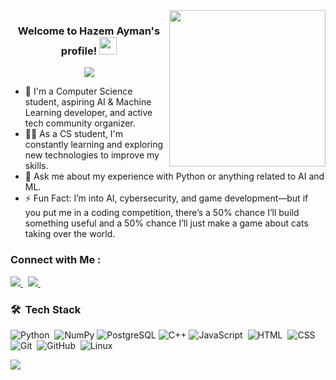
<img width="250" align="right" src="https://c.tenor.com/_DOBjnGspYAAAAAM/code-coding.gif">

<h3 align="center">
  Welcome to Hazem Ayman's profile!
  <img src="https://media.giphy.com/media/hvRJCLFzcasrR4ia7z/giphy.gif" width="28">
</h3>

<!-- Typing SVG by DenverCoder1 - https://github.com/DenverCoder1/readme-typing-svg -->
<p align="center">
    <a href="https://github.com/DenverCoder1/readme-typing-svg"><img src="https://readme-typing-svg.herokuapp.com/?lines=Aspiring%20AI%20Engineer;Always%20learning%20new%20things&font=Fira%20Code&center=true&width=440&height=45&color=f75c7e&vCenter=true&size=22"></a>
</p> 

- 🏢 I'm a Computer Science student, aspiring AI & Machine Learning developer, and active tech community organizer.
- 👨‍💻 As a CS student, I'm constantly learning and exploring new technologies to improve my skills.
- 💬 Ask me about my experience with Python or anything related to AI and ML.
- ⚡ Fun Fact: I’m into AI, cybersecurity, and game development—but if you put me in a coding competition, there’s a 50% chance I’ll build something useful and a 50% chance I’ll just make a game about cats taking over the world.



### Connect with Me :

<a href="https://linkedin.com/in/hazemaymanhs" target="_blank">
    <img src="https://img.shields.io/badge/-Hazem%20Ayman-0077B5?style=for-the-badge&logo=Linkedin&logoColor=white"/>
</a>
&nbsp;
<a href="https://facebook.com/HAJ4589KSA" target="_blank">
    <img src="https://img.shields.io/badge/-Hazem%20Ayman-1877F2?style=for-the-badge&logo=Facebook&logoColor=white"/>
</a>
&nbsp;
</a>



### 🛠 &nbsp;Tech Stack
![Python](https://img.shields.io/badge/-Python%20-05122A?style=flat&logo=python)&nbsp;
![NumPy](https://img.shields.io/badge/-NumPy-05122A?style=flat&logo=numpy)
![PostgreSQL](https://img.shields.io/badge/-PostgreSQL-05122A?style=flat&logo=postgresql)
![C++](https://img.shields.io/badge/-C++-05122A?style=flat&logo=c%2B%2B)
![JavaScript](https://img.shields.io/badge/-JavaScript-05122A?style=flat&logo=javascript)&nbsp;
![HTML](https://img.shields.io/badge/-HTML-05122A?style=flat&logo=HTML5)&nbsp;
![CSS](https://img.shields.io/badge/-CSS-05122A?style=flat&logo=CSS3&logoColor=1572B6)&nbsp;
![Git](https://img.shields.io/badge/-Git-05122A?style=flat&logo=git)&nbsp;
![GitHub](https://img.shields.io/badge/-GitHub-05122A?style=flat&logo=github)&nbsp;
![Linux](https://img.shields.io/badge/-Linux-05122A?style=flat&logo=linux)








<a href="https://komarev.com/ghpvc/?username=hazemayman&style=for-the-badge">
    <img src="https://komarev.com/ghpvc/?username=hazemayman&style=for-the-badge">
</a>

